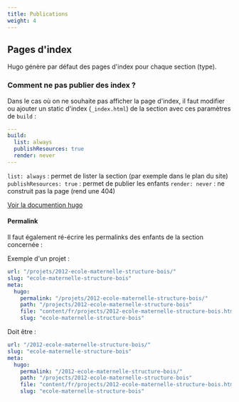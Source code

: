 ```yaml
---
title: Publications
weight: 4
---
```


## Pages d'index

Hugo génère par défaut des pages d'index pour chaque section (type).


### Comment ne pas publier des index ?

Dans le cas où on ne souhaite pas afficher la page d'index, il faut modifier ou ajouter un static d'index (`_index.html`) de la section avec ces paramètres de `build` :

```yaml
---
build:
  list: always
  publishResources: true
  render: never
---
```

`list: always` : permet de lister la section (par exemple dans le plan du site)
`publishResources: true` : permet de publier les enfants
`render: never` : ne construit pas la page (rend une 404)

[Voir la documention hugo](https://gohugo.io/content-management/build-options/)


#### Permalink 

Il faut également ré-écrire les permalinks des enfants de la section concernée :

Exemple d'un projet : 

```yaml (content/fr/projects/2012-ecole-maternelle-structure-bois.html)
url: "/projets/2012-ecole-maternelle-structure-bois/"
slug: "ecole-maternelle-structure-bois"
meta:
  hugo:
    permalink: "/projets/2012-ecole-maternelle-structure-bois/"
    path: "/projects/2012-ecole-maternelle-structure-bois"
    file: "content/fr/projects/2012-ecole-maternelle-structure-bois.html"
    slug: "ecole-maternelle-structure-bois"
```

Doit être : 

```yaml
url: "/2012-ecole-maternelle-structure-bois/"
slug: "ecole-maternelle-structure-bois"
meta:
  hugo:
    permalink: "/2012-ecole-maternelle-structure-bois/"
    path: "/projects/2012-ecole-maternelle-structure-bois"
    file: "content/fr/projects/2012-ecole-maternelle-structure-bois.html"
    slug: "ecole-maternelle-structure-bois"
```

